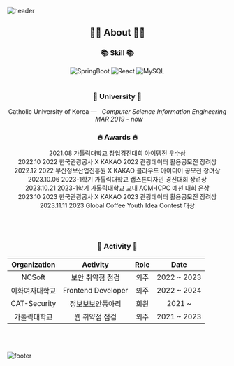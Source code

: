 ![header](https://capsule-render.vercel.app/api?type=slice&color=30A9DE&height=60&section=header)

<div align=center>
 
 <h2 align="center">👨‍💻 About 👨‍💻</h2>

 <h3 align="center">📚 Skill 📚</h3>
 
<div align="center">
<img alt=
"SpringBoot" src="https://img.shields.io/badge/SpringBoot-6DB33F?style=flat-square&logo=SpringBoot&logoColor=white"/>
<img alt="React" src="https://img.shields.io/badge/-ReactJs-61DAFB?logo=react&logoColor=white&style=flat-square"/>
<img alt="MySQL" src="https://img.shields.io/badge/MySQL-4479A1?style=flat-square&logo=MySQL&logoColor=white"/>
<br>
</div>
<br> 

<h3 align="center">🏫 University 🏫</h3>
<p align="center">
Catholic University of Korea —  &nbsp; <em>Computer Science Information Engineering &nbsp;   MAR  2019 - now </em>
</p>   

<h3 align="center"> 🔥 Awards 🔥</h3>

2021.08 가톨릭대학교 창업경진대회 아이템전 우수상 </br>
2022.10 2022 한국관광공사 X KAKAO 2022 관광데이터 활용공모전 장려상 </br>
2022.12 2022 부산정보산업진흥원 X KAKAO 클라우드 아이디어 공모전 장려상 </br>
2023.10.06 2023-1학기 가톨릭대학교 캡스톤디자인 경진대회 장려상 </br>
2023.10.21 2023-1학기 가톨릭대학교 교내 ACM-ICPC 예선 대회 은상 </br>
2023.10 2023 한국관광공사 X KAKAO 2023 관광데이터 활용공모전 장려상 </br>
2023.11.11 2023 Global Coffee Youth Idea Contest 대상 </br>
</br>
</br>
</br>
 
<h3 align="center"> 🧩 Activity 🧩</h3>

|Organization|Activity|Role|Date|
|:---:|:---:|:---:|:---:|
| NCSoft | 보안 취약점 점검| 외주 |2022 ~ 2023|
| 이화여자대학교 | Frontend Developer | 외주 |2022 ~ 2024|
| CAT-Security | 정보보보안동아리 | 회원 |2021 ~ |
| 가톨릭대학교 | 웹 취약점 점검 | 외주 |2021 ~ 2023|

 
 <br>
 
</div>

<br>

![footer](https://capsule-render.vercel.app/api?type=slice&color=EFDC05&height=40&section=footer)
